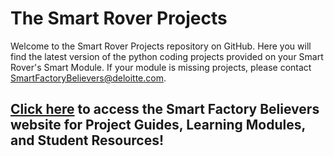 # The Smart Rover Projects
Welcome to the Smart Rover Projects repository on GitHub. Here you will find the latest version of the python coding projects provided on your Smart Rover's Smart Module. If your module is missing projects, please contact [SmartFactoryBelievers@deloitte.com](mailto:smartfactorybelievers@deloitte.com).

## [Click here](https://dolmlh5574izq.cloudfront.net/purpose.html) to access the Smart Factory Believers website for Project Guides, Learning Modules, and Student Resources!